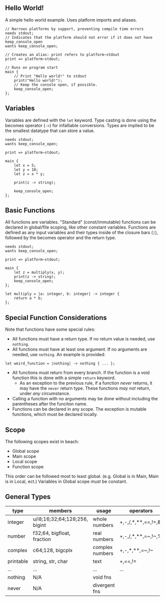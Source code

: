 ## Hello World!
A simple hello world example. Uses platform imports and aliases.

```beach
// Narrows platforms by support, preventing compile time errors
needs stdout;
// Indicates that the platform should not error if it does not have keep_console_open
wants keep_console_open;

// Creates an alias: print refers to platform~stdout
print => platform~stdout;

// Runs on program start
main {
    // Print "Hello world!" to stdout
    print("Hello world!");
    // Keep the console open, if possible.
    keep_console_open;
};
```

## Variables
Variables are defined with the `let` keyword. Type casting is done using the becomes operator (`->`) for infalliable conversions. Types are implied to be the smallest datatype that can store a value.
```beach
needs stdout;
wants keep_console_open;

print => platform~stdout;

main {
    let x = 5;
    let y = 10;
    let z = x * y;

    print(z -> string);

    keep_console_open;
};
```

## Basic Functions
All functions are variables. "Standard" (const/immutable) functions can be declared in global/file scoping, like other constant variables. Functions are defined as any input variables and their types inside of the closure bars (`|`), followed by the becomes operator and the return type.
```beach
needs stdout;
wants keep_console_open;

print => platform~stdout;

main {
    let z = multiply(x, y);
    print(z -> string);
    keep_console_open;
};

let multiply = |a: integer, b: integer| -> integer {
    return a * b;
};
```

## Special Function Considerations
Note that functions have some special rules:
- All functions must have a return type. If no return value is needed, use `nothing`.
- All functions must have at least one argument. If no arguments are needed, use `nothing`. An example is provided:
```beach
let weird_function = |nothing| -> nothing { ... };
```
- All functions must return from every branch. If the function is a void function this is done with a simple `return` keyword.
    - As an exception to the previous rule, if a function *never* returns, it may have the `never` return type. These functions *may not* return, under *any* circumstance.
- Calling a function with no arguments may be done without including the parentheses after the funciton name.
- Functions can be declared in any scope. The exception is mutable functions, which must be declared locally.

## Scope
The following scopes exist in beach:
- Global scope
- Main scope
- Local scope
- Function scope

This order can be followed most to least global. (e.g. Global is in Main, Main is in Local, ect.)
Variables in Global scope *must* be constant.

## General Types
|type     |members                      |usage          |operators               |
|---------|-----------------------------|---------------|------------------------|
|integer  |u/i8;16;32;64;128;256, bigint|whole numbers  |+,-,/,*,**,==,!=,&,|,^,%|
|number   |f32;64, bigfloat, fraction   |real numbers   |+,-,/,*,**,=~,!~,%      |
|complex  |c64;128, bigcplx             |complex numbers|+,-,*,**,=~,!~          |<!-- more operators should be possible here, look into this -->
|printable|string, str, char            |text           |+,==,!=                 |
|...      |...                          |...            |...                     |
|nothing  |N/A                          |void fns       |                        |
|never    |N/A                          |divergent fns  |                        |
